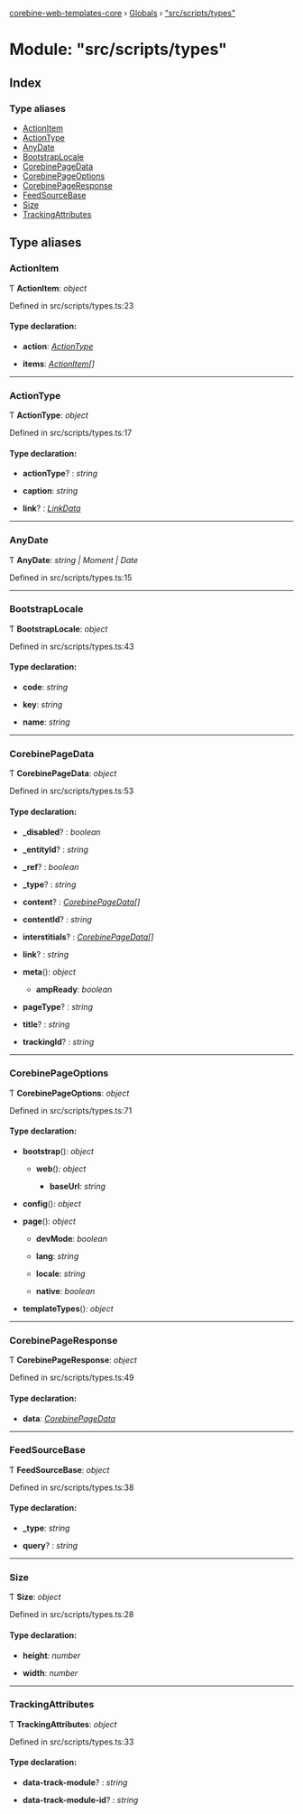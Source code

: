 [corebine-web-templates-core](../README.md) › [Globals](../globals.md) › ["src/scripts/types"](_src_scripts_types_.md)

# Module: "src/scripts/types"

## Index

### Type aliases

* [ActionItem](_src_scripts_types_.md#actionitem)
* [ActionType](_src_scripts_types_.md#actiontype)
* [AnyDate](_src_scripts_types_.md#anydate)
* [BootstrapLocale](_src_scripts_types_.md#bootstraplocale)
* [CorebinePageData](_src_scripts_types_.md#corebinepagedata)
* [CorebinePageOptions](_src_scripts_types_.md#corebinepageoptions)
* [CorebinePageResponse](_src_scripts_types_.md#corebinepageresponse)
* [FeedSourceBase](_src_scripts_types_.md#feedsourcebase)
* [Size](_src_scripts_types_.md#size)
* [TrackingAttributes](_src_scripts_types_.md#trackingattributes)

## Type aliases

###  ActionItem

Ƭ **ActionItem**: *object*

Defined in src/scripts/types.ts:23

#### Type declaration:

* **action**: *[ActionType](_src_scripts_types_.md#actiontype)*

* **items**: *[ActionItem](_src_scripts_types_.md#actionitem)[]*

___

###  ActionType

Ƭ **ActionType**: *object*

Defined in src/scripts/types.ts:17

#### Type declaration:

* **actionType**? : *string*

* **caption**: *string*

* **link**? : *[LinkData](_src_markups_components_link_link_.md#linkdata)*

___

###  AnyDate

Ƭ **AnyDate**: *string | Moment | Date*

Defined in src/scripts/types.ts:15

___

###  BootstrapLocale

Ƭ **BootstrapLocale**: *object*

Defined in src/scripts/types.ts:43

#### Type declaration:

* **code**: *string*

* **key**: *string*

* **name**: *string*

___

###  CorebinePageData

Ƭ **CorebinePageData**: *object*

Defined in src/scripts/types.ts:53

#### Type declaration:

* **_disabled**? : *boolean*

* **_entityId**? : *string*

* **_ref**? : *boolean*

* **_type**? : *string*

* **content**? : *[CorebinePageData](_src_scripts_types_.md#corebinepagedata)[]*

* **contentId**? : *string*

* **interstitials**? : *[CorebinePageData](_src_scripts_types_.md#corebinepagedata)[]*

* **link**? : *string*

* **meta**(): *object*

  * **ampReady**: *boolean*

* **pageType**? : *string*

* **title**? : *string*

* **trackingId**? : *string*

___

###  CorebinePageOptions

Ƭ **CorebinePageOptions**: *object*

Defined in src/scripts/types.ts:71

#### Type declaration:

* **bootstrap**(): *object*

  * **web**(): *object*

    * **baseUrl**: *string*

* **config**(): *object*

* **page**(): *object*

  * **devMode**: *boolean*

  * **lang**: *string*

  * **locale**: *string*

  * **native**: *boolean*

* **templateTypes**(): *object*

___

###  CorebinePageResponse

Ƭ **CorebinePageResponse**: *object*

Defined in src/scripts/types.ts:49

#### Type declaration:

* **data**: *[CorebinePageData](_src_scripts_types_.md#corebinepagedata)*

___

###  FeedSourceBase

Ƭ **FeedSourceBase**: *object*

Defined in src/scripts/types.ts:38

#### Type declaration:

* **_type**: *string*

* **query**? : *string*

___

###  Size

Ƭ **Size**: *object*

Defined in src/scripts/types.ts:28

#### Type declaration:

* **height**: *number*

* **width**: *number*

___

###  TrackingAttributes

Ƭ **TrackingAttributes**: *object*

Defined in src/scripts/types.ts:33

#### Type declaration:

* **data-track-module**? : *string*

* **data-track-module-id**? : *string*
